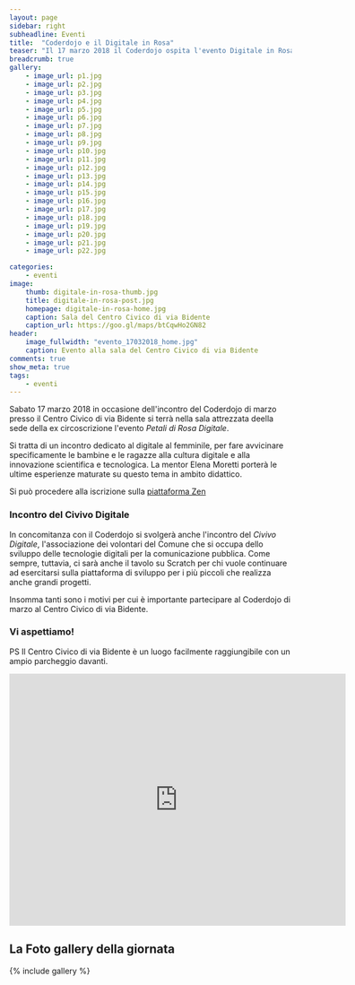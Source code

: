 ```yaml
---
layout: page
sidebar: right
subheadline: Eventi
title:  "Coderdojo e il Digitale in Rosa"
teaser: "Il 17 marzo 2018 il Coderdojo ospita l'evento Digitale in Rosa"
breadcrumb: true
gallery:
    - image_url: p1.jpg
    - image_url: p2.jpg
    - image_url: p3.jpg
    - image_url: p4.jpg  
    - image_url: p5.jpg     
    - image_url: p6.jpg
    - image_url: p7.jpg
    - image_url: p8.jpg
    - image_url: p9.jpg
    - image_url: p10.jpg
    - image_url: p11.jpg
    - image_url: p12.jpg
    - image_url: p13.jpg
    - image_url: p14.jpg
    - image_url: p15.jpg
    - image_url: p16.jpg
    - image_url: p17.jpg
    - image_url: p18.jpg
    - image_url: p19.jpg
    - image_url: p20.jpg
    - image_url: p21.jpg
    - image_url: p22.jpg

categories:
    - eventi
image:
    thumb: digitale-in-rosa-thumb.jpg
    title: digitale-in-rosa-post.jpg
    homepage: digitale-in-rosa-home.jpg
    caption: Sala del Centro Civico di via Bidente
    caption_url: https://goo.gl/maps/btCqwHo2GN82
header:
    image_fullwidth: "evento_17032018_home.jpg"
    caption: Evento alla sala del Centro Civico di via Bidente
comments: true
show_meta: true
tags:
    - eventi
---
```

Sabato 17 marzo 2018 in occasione dell'incontro del Coderdojo di marzo presso il Centro Civico di via Bidente si terrà nella sala attrezzata deella sede della ex circoscrizione l'evento *Petali di Rosa Digitale*.

Si tratta di un incontro dedicato al digitale al femminile, per fare avvicinare specificamente le bambine e le ragazze alla cultura digitale e alla innovazione scientifica e tecnologica. La mentor Elena Moretti porterà le ultime esperienze maturate su questo tema in ambito didattico.

Si può procedere alla iscrizione sulla [piattaforma Zen](https://zen.coderdojo.com/dojo/3148c898-d114-43f8-98de-e02bf0e167f3/event/fc3b707b-5f3b-4d43-8225-03a61d5c0c9b)

<!--more-->
### Incontro del Civivo Digitale
In concomitanza con il Coderdojo si svolgerà anche l'incontro del *Civivo Digitale*, l'associazione dei volontari del Comune che si occupa dello sviluppo delle tecnologie digitali per la comunicazione pubblica.
Come sempre, tuttavia, ci sarà anche il tavolo su Scratch per chi vuole continuare ad esercitarsi sulla piattaforma di sviluppo per i più piccoli che realizza anche grandi progetti.

Insomma tanti sono i motivi per cui è importante partecipare al  Coderdojo di marzo al Centro Civico di via Bidente.

### Vi aspettiamo!

PS
Il Centro Civico di via Bidente è un luogo facilmente raggiungibile con un ampio parcheggio davanti.
<iframe src="https://www.google.com/maps/embed?pb=!1m18!1m12!1m3!1d1434.1160528308324!2d12.573894958136409!3d44.03726059477753!2m3!1f0!2f0!3f0!3m2!1i1024!2i768!4f13.1!3m3!1m2!1s0x132cc256198b3bfb%3A0xe26c0111b4a6ecb9!2sVia+Bidente%2C+1%2Fi%2C+47924+Rimini+RN!5e0!3m2!1sit!2sit!4v1512164087678" width="600" height="450" frameborder="0" style="border:0" allowfullscreen></iframe>


## La Foto gallery della giornata
{% include gallery %}
